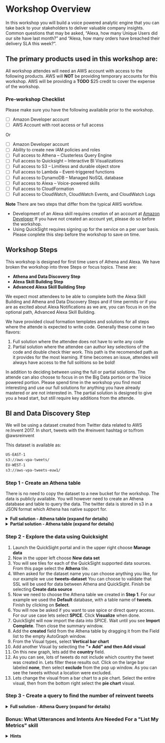 # Workshop Overview
In this workshop you will build a voice powered analytic engine that you can take back to your stakeholders to deliver valuable company insights.   Common questions that may be asked, “Alexa, how many Unique Users did our site have last month?” and “Alexa, how many orders have breached their delivery SLA this week?”.

## The primary products used in this workshop are:
All workshop attendes will need an AWS account with access to the following products. AWS will **NOT** be providing temporary accounts for this workshop. AWS will be providing a **TODO** $25 credit to cover the expense of the workshop. 

### Pre-workshop Checklist
Please make sure you have the following availabile prior to the workshop.

- [ ] Amazon Developer account
- [ ] AWS Account with root access or full access
 
Or

- [ ] Amazon Developer account
- [ ] Ability to create new IAM policies and roles
- [ ] Full access to Athena – Clusterless Query Engine
- [ ] Full access to Quicksight – Interactive BI Visualizations
- [ ] Full access to S3 – Limitless and durable object store
- [ ] Full access to Lambda – Event-triggered functions
- [ ] Full access to DynamoDB – Managed NoSQL database
- [ ] Full access to Alexa – Voice-powered skills
- [ ] Full access to CloudFormation
- [ ] Full access to CloudWatch, CloudWatch Events, and CloudWatch Logs

**Note** There are two steps that differ from the typical AWS workflow. 

* Development of an Alexa skill requires creation of an account at [Amazon Developer](https://developer.amazon.com/alexa-skills-kit) If you have not created an account yet, please do so before the workshop.
* Using QuickSight requires signing up for the service on a per user basis. Please conplete this step before the workshop to save on time.  

## Workshop Steps

This workshop is designed for first time users of Athena and Alexa. We have broken the workshop into three Steps or focus topics. These are:

* **Athena and Data Discovery Step**
* **Alexa Skill Building Step**
* **Advanced Alexa Skill Building Step**

We expect most attendees to be able to complete both the Alexa Skill Building and Athena and Data Discovery Steps and if time permits or if you are as excited about Alexa Notifications as we are, you can focus in on the optional path, Advanced Alexa Skill Building.

We have provided cloud formation templates and solutions for all steps where the attende is expected to write code. Generally these come in two flavors:

1. Full solution where the attendee does not have to write any code
1. Partial solution where the attendee can author key selections of the code and double check thier work. This path is the recomended path as it provides for the most learning. If time becomes an issue, attendes will always have access to the full solitions so be bold!

In addition to deciding between using the full or partial solutions. The attende can also choose to focus in on the Big Data portion or the Voice powered portion. Please spend time in the workshop you find most interesting and use our full solutions for anything you have already mastered or are not interested in. The partial solution is designed to give you a head start, but still require key additions from the attende. 


## BI and Data Discovery Step

We will be using a dataset created from Twitter data related to AWS re:Invent 2017. In short, tweets with the #reinvent hashtag or to/from @awsreinvent 

This dataset is available as:

```bash
US-EAST-1 
s3://aws-vpa-tweets/
EU-WEST-1
s3://aws-vpa-tweets-euw1/
```

### Step 1 - Create an Athena table

There is no need to copy the dataset to a new bucket for the workshop. The data is publicly available. You will however need to create an Athena database and table to query the data. The twitter data is stored in s3 in a JSON format which Athena has native support for. 

<details>
<summary><strong>Full solution - Athena table (expand for details)</strong></summary><p>

1. In your AWS account please go to Athena query editor.
1. You need to create a new table using this for the external table DDL:

```SQL
CREATE EXTERNAL TABLE tweets(
  id bigint COMMENT 'Tweet ID', 
  text string COMMENT 'Tweet text', 
  created timestamp COMMENT 'Tweet create timestamp', 
  screen_name string COMMENT 'Tweet screen_name',
  screen_name_followers_count int COMMENT 'Tweet screen_name follower count',
  place string COMMENT 'Location full name',
  country string COMMENT 'Location country',
  retweet_count int COMMENT 'Retweet count', 
  favorite_count int COMMENT 'Favorite count')
ROW FORMAT SERDE 
  'org.openx.data.jsonserde.JsonSerDe' 
WITH SERDEPROPERTIES ( 
  'paths'='id,text,created,screen_name,screen_name_followers_count,place_fullname,country,retweet_count,favorite_count') 
STORED AS INPUTFORMAT 
  'org.apache.hadoop.mapred.TextInputFormat' 
OUTPUTFORMAT 
  'org.apache.hadoop.hive.ql.io.HiveIgnoreKeyTextOutputFormat'
LOCATION
  's3://aws-vpa-tweets/tweets/'
```
1. Test the Athena table with a simple `SELECT` statement:

```SQL
SELECT COUNT(*) AS TOTAL_TWEETS FROM tweets;
```

</p></details>

<details>
<summary><strong>Partial solution - Athena table (expand for details)</strong></summary><p>

TODO: Use AWS Glue to discover and build a DDL.

</p></details>

### Step 2 - Explore the data using Quicksight

1. Launch the QuickSight portal and in the upper right choose **Manage data**
1. Now in the upper left choose **New data set**
1. You will see tiles for each of the QuickSight supported data sources. From this page select the **Athena** tile. 
1. When asked for the dataset name you can choose anything you like, for our example we use **tweets-dataset** You can choose to validate that SSL will be used for data between Athena and QuickSight. Finish be selecting **Create data source**
1. Now we need to choose the Athena table we created in **Step 1**. For our example we used the **Default** database, with a table name of **tweets**. Finish by clicking on **Select**. 
1. You will now be asked if you want to use spice or direct query access. For our use case lets select **SPICE**. Click **Visualize** when done. 
1. QuickSight will now import the data into SPICE. Wait until you see **Import Complete**. Then close the summary window. 
1. Add the **created** field from the Athena table by dragging it from the Field list to the empty AutoGraph window.
1. From the Visual types, select **Vertical bar chart**
1. Add another Visual by selecting the **"+ Add" and then Add visual**
1. On this new graph, lets add the **country** field. 
1. As you can see, lots of tweets do not include which country the tweet was created in. Lets filter these results out. Click on the large bar labeled **none**, then select **exclude** from the pop up window. As you can see the tweets without a location were excluded.
1. Lets change the visual from a bar chart to a pie chart. Select the entire visual, then from the bottom right select the **pie chart** visual.


### Step 3 - Create a query to find the number of reinvent tweets 


</p></details>

<details>
<summary><strong>Full solution - Athena Query (expand for details)</strong></summary><p>

1. We need to produce an integer for our Alexa skill. To do that we need to create a query that will return our desired count.
1. Goto the Athena AWS Console page. From there select the **Default** Database
1. Athena is widely compatable with Presto. You can learn more about it from our [AWS Athena Getting Started](http://docs.aws.amazon.com/athena/latest/ug/getting-started.html) and the [Presto Docs](https://prestodb.io/docs/current/) web sites
1. Click the new query button. The Query text to find the number of #reinvent tweets is:  `SELECT COUNT(*) FROM tweets`
1. Once you are happy with the value returned by your query you can move to **Step 4**, otherwise you can experiment with other query types. 
<details>
<summary><strong>A few examples of other queries are listed below.</strong></summary><p>

```SQL
--Total number of tweets
SELECT COUNT(*) FROM tweets

--Total number of tweets in last 3 hours
SELECT COUNT(*) FROM tweets WHERE created > now() - interval '3' hour

--Total number of tweets by user chadneal
SELECT COUNT(*) FROM tweets WHERE screen_name LIKE '%chadneal%'

--Total number of tweets that mention AWSreInvent
SELECT COUNT(*) FROM tweets WHERE text LIKE '%AWSreInvent%'

```

### Step 4 - Create a lambda to query Athena

In this step we will create a **Lambda function** that runs every 5 minutes. The lambda code is provided but please take the time to review the function.

#### - Create the lambda to query Athena
1. Go to the [AWS Lambda console page](https://console.aws.amazon.com/lambda/home?region=us-east-1#/functions)
2. Click **Create Function** 
3. We will skip using a blueprint to get started and author one from scratch. Click **Author one from scratch** 
4. Leave the trigger blank for now. Click **Next** without adding a trigger from the Configure triggers page.
5. Give your Lambda function a unique name. For example you can use **vpa_lambda_athena** for the query name. For runtime select **Python 3.6**
6. Select inline code and then use the:

```Python
import boto3
import csv
import time
import os
import logging
from urllib.parse import urlparse

# Setup logger
logger = logging.getLogger()
logger.setLevel(logging.INFO)


# These ENV are expected to be defined on the lambda itself:
# vpa_athena_database, vpa_ddb_table, vpa_metric_name, vpa_athena_query, region, vpa_s3_output_location

# Responds to lambda event trigger
def lambda_handler(event, context):
    vpa_athena_query = os.environ['vpa_athena_query']
    athena_result = run_athena_query(vpa_athena_query, os.environ['vpa_athena_database'],
                                     os.environ['vpa_s3_output_location'])
    upsert_into_DDB(os.environ['vpa_metric_name'], athena_result, context)
    logger.info("{0} reinvent tweets so far!".format(athena_result))
    return {'message': "{0} reinvent tweets so far!".format(athena_result)}


# Runs athena query, open results file at specific s3 location and returns result
def run_athena_query(query, database, s3_output_location):
    athena_client = boto3.client('athena', region_name=os.environ['region'])
    s3_client = boto3.client('s3', region_name=os.environ['region'])
    queryrunning = 0

    # Kickoff the Athena query
    response = athena_client.start_query_execution(
        QueryString=query,
        QueryExecutionContext={
            'Database': database
        },
        ResultConfiguration={
            'OutputLocation': s3_output_location
        }
    )

    # Log the query execution id
    logger.info('Execution ID: ' + response['QueryExecutionId'])

    # wait for query to finish.
    while (queryrunning == 0):
        time.sleep(2)
        status = athena_client.get_query_execution(QueryExecutionId=response['QueryExecutionId'])
        results_file = status["QueryExecution"]["ResultConfiguration"]["OutputLocation"]
        if (status["QueryExecution"]["Status"]["State"] != "RUNNING"):
            queryrunning = 1

    # parse the s3 URL and find the bucket name and key name
    s3url = urlparse(results_file)
    s3_bucket = s3url.netloc
    s3_key = s3url.path

    # download the result from s3
    s3_client.download_file(s3_bucket, s3_key[1:], "/tmp/results.csv")

    # Parse file and update the data to DynamoDB
    # This example will only have one record per petric so always grabbing 0
    metric_value = 0
    with open("/tmp/results.csv", newline='') as f:
        reader = csv.DictReader(f)
        for row in reader:
            metric_value = row['_col0']

    os.remove("/tmp/results.csv")
    return metric_value


# Save result to DDB for fast access from Alexa/Lambda
def upsert_into_DDB(nm, value, context):
    region = os.environ['region']
    dynamodb = boto3.resource('dynamodb', region_name=region)
    table = dynamodb.Table(os.environ['vpa_ddb_table'])
    try:
        response = table.put_item(
            Item={
                'metric': nm,
                'value': value
            }
        )
        return 0
    except Exception:
        logger.error("ERROR: Failed to write metric to DDB")
        return 1

```

1. Add the following for environment variables TODO add env, IAM Role
1. Add the role to the Lambda function: lambda_athena_poller
1. Set the following Environment variables: TODO: Remove spaces in table names TODO: Create bucket for Athena results

```
vpa_athena_database = tweets
vpa_ddb_table = VPA_Metrics_Table
vpa_metric_name = Reinvent Twitter Sentiment
vpa_athena_query = SELECT count(*) FROM default."tweets"
vpa_region = eu-west-1
s3_output_location = s3://<your_s3_bucket_name>/poller/
```

1. From the **Lambda function handler and role** ensure the Handler is set to `vpa_lambda_athena.lambda_handler` and the Existing role to `lambda_athena_poller`
1. Select Adnanced Settings in order to configure the Timeout value to **1 minute**
1. Click **Next**
1. From the review page, select **Create Function**



#### - Create a CloudWatch Event Rule to trigger Lambda

1. Go to the [CloudWatch Events Rules console page](https://console.aws.amazon.com/cloudwatch/home?region=us-east-1#rules:). 
2. Click **create rule**
3. From the create rule page in the Event Source section. Select **Schedule** followed by **fixed rate** with a value of **5** minutes.
4. From the Target section select **Add target**, then **lambda function**, followed by the new query we just created, **Athena_poller**.
5. Next click on the **Configure Details**
6. Give your rule a name, in this case **every-5-min**
7. Unselect the **Enabled** button to disable the trigger and then select **Create rule** 

#### Optional CloudFormation
<summary>Optionally, you can deploy the following CloudFormation:</summary><p>
<table>
<thead>
<tr>
<th>Region</th>
<th>Launch Template</th>
</tr>
</thead>
<tbody>
<tr>
<td><strong>Ireland</strong> (eu-west-1)</td>
<td> <center><a href="https://console.aws.amazon.com/cloudformation/home?region=eu-west-1#/stacks/new?stackName=AthenaPoller&templateURL=https://s3.amazonaws.com/cf-templates-kljh22251-eu-west-1/athena_poller_template.yaml"><img src="/media/images/CFN_Image_01.png" alt="Launch Athena Poller into Ireland with CloudFormation" width="65%" height="65%"></a></center></td></tr></tbody></table>
</p></details>

#### - Create an IAM Role for the Athena poller Lambda
<b>AdamNote: Is this necessary or should we create this automatically</b>
1. Go to the [IAM Roles Console Page](https://console.aws.amazon.com/iam/home?region=us-east-1#/roles) 
2. Click on **Create Role** Button to create a new IAM Role
3. Make sure the **AWS Service** and **Lambda** are selected for the Role Type and click **Next: Permissions**.
4. Click on the **Create policy** button, followed by **Create your own policy**, then name the new policy **lambda_athena_poller** use the IAM Policy Document below

```JSON
{
  "Version": "2012-10-17",
  "Statement": [
    {
      "Sid": "Stmt1506907773887",
      "Action": "cloudwatch:*",
      "Effect": "Allow",
      "Resource": "*"
    },
    {
      "Sid": "Stmt1506907792079",
      "Action": "logs:*",
      "Effect": "Allow",
      "Resource": "*"
    },
    {
      "Sid": "Stmt1506907804049",
      "Action": "athena:*",
      "Effect": "Allow",
      "Resource": "*"
    },
    {
      "Sid": "Stmt1506907824634",
      "Action": "xray:*",
      "Effect": "Allow",
      "Resource": "*"
    },
    {
      "Sid": "Stmt1506907846668",
      "Action": "s3:*",
      "Effect": "Allow",
      "Resource": "*"
    },
    {
      "Sid": "Stmt1506907885059",
      "Action": "dynamodb:*",
      "Effect": "Allow",
      "Resource": "*"
    },
    {
      "Sid": "Stmt1506908036515",
      "Action": "glue:*",
      "Effect": "Allow",
      "Resource": "*"
    }
  ]
}
```

1. You select the new policy you created for this roles permissions. You can use the filter to search for **poller**. Now select **Next: Review** to review our role. 
2. Set the Role name to **poller_full_access** and click **create role**


## Alexa Skill Building Steps

### Setting up Your Voice User Interface

There are two parts to an Alexa skill. The first part is the Voice User Interface (VUI). This is where we define how we will handle a user's voice input, and which code should be executed when specific commands are uttered. The second part is the actual programming logic for our skill.   Both will be configured in this step-by-step guide.<br>
<IMG SRC="https://github.com/awslabs/voice-powered-analytics/blob/master/media/images/Alexa_Arch.png?raw=true" width="80%" height="80%"><br><br>
Alexa fits into your Voice Powered Analytics architecture as the interaction interface for retrieving metrics.  Alexa determines what metrics to retrieve through intents (which we'll describe and configure in the next steps).  The intents correspond to metrics in your DynamoDB data store, which Lambda functions retrieve and send back to the Alexa-enabled device to communicate back to the user:<br>
<IMG SRC="https://github.com/awslabs/voice-powered-analytics/blob/master/media/images/Alexa_Arch2.png?raw=true" width="80%" height="80%"><br><br>   
<details>
<summary><strong>Full solution - Setting up VUI (expand for details)</strong></summary><p>
  1. Go to the <a href="http://developer.amazon.com/">Amazon Developer Portal</a>. In the top-right corner of the screen, click the <b>"Sign In"</b> button. <br>(If you don't already have an account, you will be able to create a new one for free.)<br>
  <IMG SRC="https://github.com/awslabs/voice-powered-analytics/blob/master/media/images/Alexa_Lab_1.png?raw=true" width="80%" height="80%"><br>
  2. Once you have signed in, click the <b>Alexa button</b> at the top of the screen.<br>
  <IMG SRC="https://github.com/awslabs/voice-powered-analytics/blob/master/media/images/Alexa_Lab_2.png?raw=true" width="80%" height="80%"><br>
  3.  On the Alexa page, choose the <b>"Get Started"</b> button for the Alexa Skills Kit.<br>
  <IMG SRC="https://github.com/awslabs/voice-powered-analytics/blob/master/media/images/Alexa_Lab_3.png?raw=true" width="40%" height="40%"><br>
  4.  Select <b>"Add A New Skill."</b> This will get you to the first page of your new Alexa skill.
  5.  Fill out the <b>Skill Information screen</b>. Make sure to review the tips we provide below the screenshot.<br>
  <IMG SRC="https://github.com/awslabs/voice-powered-analytics/blob/master/media/images/Alexa_Lab_4.png?raw=true" width="80%" height="80%"><br>
  <details>
 <summary><strong>Skill Information Tips (expand for details)</strong></summary><p> 

#### Skill Information Tips<br>
i.  <b>Skill Type</b> For this skill, we are creating a skill using the Custom Interaction Model. This is the default choice.
ii. <b>Language</b> Choose the first language you want to support. You can add additional languages in the future, but we need to start with one. (This guide is using U.S. English to start.)
iii.  <b>Name</b> This is the name that will be shown in the Alexa Skills Store, and the name your users will refer to.
iv. <b>Invocation Name</b> This is the name that your users will need to say to start your skill. We have provided some common issues developers encounter in the list below, but you should also review the entire <a href="https://developer.amazon.com/public/solutions/alexa/alexa-skills-kit/docs/choosing-the-invocation-name-for-an-alexa-skill">Invocation Name Requirements</a>.
<table>
<thead>
<tr>
<th>Invocation Name Requirements</th>
<th>Examples of incorrect invocation names</th>
</tr>
</thead>
<tbody>
<tr>
<td>The skill invocation name must not infringe upon the intellectual property rights of an entity or person.</td>
<td>korean air; septa check</td>
</tr>
<tr>
<td>Invocation names should be more than one word (unless it is a brand or intellectual property), and must not be a name or place</td>
<td>horoscope; trivia; guide; new york</td>
</tr>
<tr>
<td>Two word invocation names are not allowed when one of the words is a definite article, indefinite article, or a preposition</td>
<td>any poet; the bookie; the fool</td>
</tr>
<tr>
<td>The invocation name must not contain any of the Alexa skill launch phrases and connecting words.  Launch phrase examples include "launch," "ask," "tell," "load," and "begin."  Connecting word examples include "to," "from," "by," "if," "and," "whether."</td>
<td>trivia game for star wars; better with bacon</td>
</tr>
<tr>
<td>The invocation name must not contain the wake words "Alexa," "Amazon," "Echo," or the words "skill" or "app."</td>
<td>hackster initial skill; word skills</td>
</tr>
<tr>
<td>The invocation name must be written in each language you choose to support.  For example, the German version of your skill must have an invocation name written in German, while the English (US) version must have an invocation name written in English.</td>
<td>kitchen stories (German skill)</td>
</tr></tbody></table>
 </p></details>
6.  Click the Next button to move to the <b>Interaction Model</b>.
7. Click on the <b>Launch Skill Builder (Beta)</b> button . This will launch the new Skill Builder Dashboard.
<IMG SRC="https://github.com/awslabs/voice-powered-analytics/blob/master/media/images/Alexa_Lab_5.png?raw=true" width="80%" height="80%"><br>
8.  Click on the "<b>Code Editor"</b> item under Dashboard on the top left side of the skill builder.
9.  In the textfield provided, replace any existing code with the code provided in the <a href="https://github.com/voicehacks/setup-local-recommendations/blob/master/speech-assets/InteractionModel.json">Interaction Model</a>, then click "Apply Changes" or "Save Model".
10.  Click on the <b>"Dashboard"</b> button.
11.  Add some more sample utterances for your newly generated intents. These are the things a user would say to make a specific intent happen. Here are a few examples:
  - Show me my metrics / List my metrics
  - What is my {metric}<br>
<IMG SRC="https://github.com/awslabs/voice-powered-analytics/blob/master/media/images/Alexa_Lab_6.png?raw=true" width="80%" height="80%"><br>
12.  Click <b>"Build Model"</b> and <b>"Save"</b><br>
<IMG SRC="https://github.com/awslabs/voice-powered-analytics/blob/master/media/images/Alexa_Lab_7.png?raw=true" width="80%" height="80%"><br>
13. If your interaction model builds successfully, click on <b>Configuration button</b> to move on to Configuration. In our next step of this guide, we will be creating our Lambda function in the AWS developer console, but keep this browser tab open, because we will be returning here on <a href="https://github.com/voicehacks/setup-local-recommendations/blob/master/step-by-step/3-connect-vui-to-code.md">Page #3: Connect VUI to Code</a>. <br>
<IMG SRC="https://github.com/awslabs/voice-powered-analytics/blob/master/media/images/Alexa_Lab_8.png?raw=true" width="80%" height="80%"><br>
<br>If you get an error from your interaction model, check through this list:
   - Did you copy & paste the provided code into the appropriate boxes?
   - Did you accidentally add any characters to the Interaction Model or Sample Utterances?
</details>

### Configure Alexa Backend
Now that we've configured the voice interaction, let's set up our Lambda function to leverage your DynamoDB metrics and be triggered by the Alexa Skills Kit. 
<br>Please deploy the following template into your AWS environment which contains the Lambda code for the Alexa skill. 
<table>
<thead>
<tr>
<th>Region</th>
<th>Launch Template</th>
</tr>
</thead>
<tbody>
<tr>
<td><strong>Ireland</strong> (eu-west-1)</td>
<td> <center><a href="https://console.aws.amazon.com/cloudformation/home?region=eu-west-1#/stacks/new?stackName=VoiceAlexaSkillFull&templateURL=https://s3.amazonaws.com/cf-templates-kljh22251-eu-west-1/skill_template_partial.yaml"><img src="/media/images/CFN_Image_01.png" alt="Launch Alexa Skill into Ireland with CloudFormation" width="65%" height="65%"></a></center></td></tr></tbody></table>
<details>
<summary><strong>Full solution - Setting up Alexa Backend (expand for details)</strong></summary><p>
  1. Check your <b>AWS region</b>. For the reinvent workshop, we'll be using the <b>EU (Ireland)</b> region.<br>
<IMG SRC="https://github.com/awslabs/voice-powered-analytics/blob/master/media/images/Alexa_Lab_9.png?raw=true" width="80%" height="80%"><br>
  2. Open the Lambda function, starting with <b>“VoiceAlexaSkillFull-AlexaMetricSkill-1”</b> deployed with the Cloudformation.   <b>Configure your trigger</b>. Click the <b>Triggers</b> tab. Within the <b>Triggers</b> pane, click the link to <b>Add a Trigger</b>. A pop-up should appear, click in the dashed box and select Alexa Skills Kit from the list. If you don't see Alexa Skills Kit in the list, jump back to step #3 on this page.<br>
  <IMG SRC="https://github.com/awslabs/voice-powered-analytics/blob/master/media/images/Alexa_Lab_10.png?raw=true" width="80%" height="80%"><br>
  3. Once you have selected Alexa Skills Kit, click the <b>Configuration</b> Tab to go back to your code.<br>
  4. The <b>ARN value</b> should be in the top right corner. Copy this value for use in the next section of the guide.<br>
  <IMG SRC="https://github.com/awslabs/voice-powered-analytics/blob/master/media/images/Alexa_Lab_11.png?raw=true" width="80%" height="80%"><br>
</p>
  5.  Within the Lambda configuration, navigate to <b>Environment Variables</b>.  Add a greeting and exit message for your Alexa skill by adding two environment variables(case sensitive): <b>greeting_msg</b> and <b>exit_msg</b>
  <details>
<summary>Example</summary><p>
  greeting_msg <i>Welcome to the Voice Powered Analytics.  Please tell me what metrics you'd like to hear. To hear available metrics, ask Alexa tell me my metrics</i> <br>
  and
  exit_msg <i>Thank you for trying the Voice Powered Analytics.  Have a nice day!</i>
</p></details>
  6.  We'll also add an environment variable called: <b>metrics_table</b> called <i>VPA_Metrics_Table</i>.  This references the DynamoDB table that the Alexa skill will be querying for your metric 
<details>
<summary>Hint</summary><p>
  <IMG SRC="https://github.com/awslabs/voice-powered-analytics/blob/master/media/images/Alexa_Lab_11b.png?raw=true" width="80%" height="80%">
  </p></details>
  7. Bonus (If time): can you add a skill to the Lambda function which enables users to "List My Metrics"
<details>
<summary>Optionally, you can deploy the following CloudFormation:</summary><p>
<table>
<thead>
<tr>
<th>Region</th>
<th>Launch Template</th>
</tr>
</thead>
<tbody>
<tr>
<td><strong>Ireland</strong> (eu-west-1)</td>
<td> <center><a href="https://console.aws.amazon.com/cloudformation/home?region=eu-west-1#/stacks/new?stackName=VoiceAlexaSkillFull&templateURL=https://s3.amazonaws.com/cf-templates-kljh22251-eu-west-1/skill_template.yaml"><img src="/media/images/CFN_Image_01.png" alt="Launch Alexa Skill into Ireland with CloudFormation" width="65%" height="65%"></a></center></td></tr></tbody></table>
</p></details>

</details>

### Connecting Your Voice User Interface to Your Lambda Function
On Step 1 "Setting up Your Voice User Interface" of this Step, we created a voice user interface for the intents and utterances we expect from our users. On "Step 2 Configure Alexa Backend", we created a Lambda function that contains all of our logic for the skill. On this page, we need to connect those two pieces together.<br>
<details>
<summary><strong>Full solution - Connecting VUI to Lambda (expand for details)</strong></summary><p>
  
1.  Go back to the <b><a href="https://developer.amazon.com/edw/home.html#/skills/list">Amazon Developer Portal</a></b> and select your skill from the list. You may still have a browser tab open if you started at the beginning of this tutorial.
2. Open the "Configuration" tab on the left side.<br>
  <IMG SRC="https://github.com/awslabs/voice-powered-analytics/blob/master/media/images/Alexa_Lab_12.png?raw=true" width="40%" height="40%"><br>
3. Select the <b>"AWS Lambda ARN"</b> option for your endpoint. You have the ability to host your code anywhere that you would like, but for the purposes of simplicity and frugality, we are using AWS Lambda. <a href="https://developer.amazon.com/public/solutions/alexa/alexa-skills-kit/docs/developing-an-alexa-skill-as-a-web-service">(Read more about Hosting Your Own Custom Skill Web Service.)</a> With the AWS Free Tier, you get 1,000,000 free requests per month, up to 3.2 million seconds of compute time per month. Learn more at <a href="https://aws.amazon.com/free/">https://aws.amazon.com/free/</a>. In addition, Amazon now offers <a href="https://developer.amazon.com/alexa-skills-kit/alexa-aws-credits">AWS Promotional Credits for developers who have live Alexa skills that incur costs on AWS related to those skills</a> IMPORTANT: Make sure you select the same region that you created your Lambda in.<br>
  <IMG SRC="https://github.com/awslabs/voice-powered-analytics/blob/master/media/images/Alexa_Lab_13.png?raw=true" width="80%" height="80%"><br>
4.  Paste your <b>Lambda's ARN</b> (Amazon Resource Name) into the textbox provided. It should look similar to the screenshot above.
5.  Leave <b>"Account Linking" set to "No"</b>. For this skill, we won't be using Account Linking, but you can learn more about <a href="https://developer.amazon.com/public/solutions/alexa/alexa-skills-kit/docs/linking-an-alexa-user-with-a-user-in-your-system">Linking an Alexa User with a User in Your System.</a>
6.  Click the <b>"Next"</b> button to continue to page #4 of this guide.
</details>
</p>

### Testing Your Alexa Skill
You've now created a Voice User Interface and a Lambda function, and connected the two together. Your skill is now ready to test.
<details>
<summary><strong>Full Solution - Testing Your Alexa Skill</strong></summary><p>
1.  Go back to the <b><a href="https://developer.amazon.com/edw/home.html#/skills/list">Amazon Developer Portal</a></b> and select your skill from the list. You may still have a browser tab open if you started at the beginning of this tutorial.
2. Open the <b>"Test"</b> tab on the left side.<br>
  <IMG SRC="https://github.com/awslabs/voice-powered-analytics/blob/master/media/images/Alexa_Lab_15.png?raw=true" width="40%" height="40%"><br>
3.  Test your skill with the <b>Service Simulator</b>. To validate that your skill is working as expected, use the Service Simulator. In the <b>Enter Utterance</b> text box, type "What’s my reinvent tweets over the last hour."<br>
  <IMG SRC="https://github.com/awslabs/voice-powered-analytics/blob/master/media/images/Alexa_Lab_16.png?raw=true" width="80%" height="80%"><br>
  </p>
4.  Other testing methods to consider:
- <a href="https://echosim.io/">Echosim.io</a> - a browser-based Alexa skill testing tool that makes it easy to test your skills without carrying a physical device everywhere you go.
- <a href="https://github.com/alexa/skill-sample-nodejs-city-guide/blob/master/unit-testing.md"> Unit Testing with Alexa</a> - a modern approach to unit testing your Alexa skills with <a href="http://getpostman.com/">Postman</a> and <a href="http://aws.amazon.com/apigateway">Amazon API Gateway</a>.
5. If your sample skill is working properly, you can now customize your skill.

<summary><strong>Service Simulator Tips</strong></summary><p>
- After you click the <b>"Ask [Your Skill Name]"</b> button, you should see the <b>Lambda Request and Lambda Response boxes</b> get populated with JSON data like in the screenshot above.
- Click the <b>Listen</b> button in the bottom right corner to hear Alexa read the response.
- You can have an entire conversation with your skill with the Service Simulator. Try the following commands:
- "tell me about this place"
- [Press the listen button, and type "recommend an attraction" in the box]
- [Press the listen button, and type "give me an activity" in the box]
(Continue this process for all of the utterances. To start over, click the "Reset" button.)
- If you receive a response that reads: <i>"The remote endpoint could not be called, or the response it returned was invalid,"</i> this is an indication that something is broken. AWS Lambda offers an additional testing tool to help you troubleshoot your skill.
</p></p></details></details>

### Bonus: What Utterances and Intents Are Needed For a "List My Metrics" skill
<details>
<summary><strong>Hints</strong></summary><p>
  <br>Intent: ListMetrics
  <br>Utterance(s): 
  <br>- ListMetrics List My Metrics
  <br>- ListMetrics What are my metrics
</p></details>